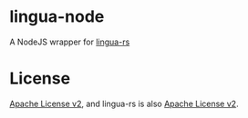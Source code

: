 # lingua-node

A NodeJS wrapper for [lingua-rs](https://github.com/pemistahl/lingua-rs)

# License

[Apache License v2](./LICENSE), and lingua-rs is also [Apache License v2](https://github.com/pemistahl/lingua-rs/blob/master/LICENSE).
